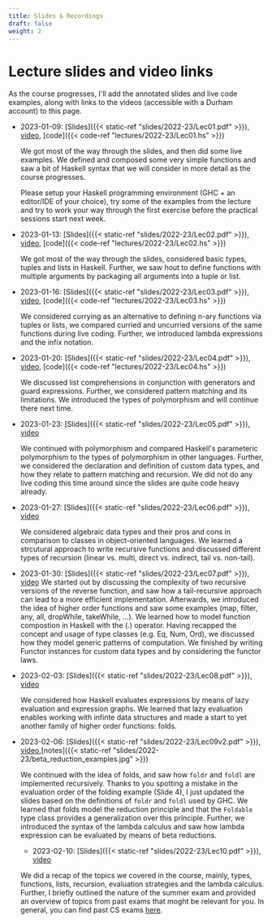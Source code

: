 ```yaml
---
title: Slides & Recordings
draft: false
weight: 2
---
```


# Lecture slides and video links

As the course progresses, I'll add the annotated slides and live code
examples, along with links to the videos (accessible with a Durham
account) to this page.

- 2023-01-09: [Slides]({{< static-ref
  "slides/2022-23/Lec01.pdf" >}}),
  [video](https://durham.cloud.panopto.eu/Panopto/Pages/Viewer.aspx?id=cdb1e9c6-f338-4f60-acdb-af820094eda4), [code]({{< code-ref "lectures/2022-23/Lec01.hs" >}})
  
  We got most of the way through the slides, and then did some live
  examples. We defined and composed some very simple functions and saw a
  bit of Haskell syntax that we will consider in more detail as the course
  progresses.
  
  Please setup your Haskell programming environment (GHC + an editor/IDE of your choice), try some of the examples from the lecture and try to work your way through the first exercise before the practical sessions start next week.
  
- 2023-01-13: [Slides]({{< static-ref
  "slides/2022-23/Lec02.pdf" >}}),
  [video](https://durham.cloud.panopto.eu/Panopto/Pages/Viewer.aspx?id=ec73c077-ce8f-4ea2-ac90-af8800948d14), [code]({{< code-ref "lectures/2022-23/Lec02.hs" >}})
  
  We got most of the way through the slides, considered basic types, tuples and lists in Haskell. Further, we saw hout to define functions with multiple arguments by packaging all arguments into a tuple or list.
  
- 2023-01-16: [Slides]({{< static-ref
  "slides/2022-23/Lec03.pdf" >}}),
  [video](https://durham.cloud.panopto.eu/Panopto/Pages/Viewer.aspx?id=55994d27-a6ed-4ca9-bd55-af890094d961), [code]({{< code-ref "lectures/2022-23/Lec03.hs" >}})
  
  We considered currying as an alternative to defining n-ary functions via tuples or lists, we compared curried and uncurried versions of the same functions during live coding. Further, we introduced lambda expressions and the infix notation.
  
- 2023-01-20: [Slides]({{< static-ref
  "slides/2022-23/Lec04.pdf" >}}),
  [video](https://durham.cloud.panopto.eu/Panopto/Pages/Viewer.aspx?id=1e4a90d5-39cb-4b4c-b8c7-af8f009469af), [code]({{< code-ref "lectures/2022-23/Lec04.hs" >}})
  
  We discussed list comprehensions in conjunction with generators and guard expressions. Further, we considered pattern matching and its limitations. We introduced the types of polymorphism and will continue there next time.
  
- 2023-01-23: [Slides]({{< static-ref
  "slides/2022-23/Lec05.pdf" >}}),
  [video](https://durham.cloud.panopto.eu/Panopto/Pages/Viewer.aspx?id=c9625930-9354-438c-ad5f-af9000966d6b)
  
  We continued with polymorphism and compared Haskell's parameteric polymorphism to the types of polymorphism in other languages. Further, we considered the declaration and definition of custom data types, and how they relate to pattern matching and recursion. We did not do any live coding this time around since the slides are quite code heavy already.
  
- 2023-01-27: [Slides]({{< static-ref
  "slides/2022-23/Lec06.pdf" >}}),
  [video](https://durham.cloud.panopto.eu/Panopto/Pages/Viewer.aspx?id=bc1539da-4907-4331-ac48-af960094809d)
  
  We considered algebraic data types and their pros and cons in comparison to classes in object-oriented languages. We learned a strcutural approach to write recursive functions and discussed different types of recursion (linear vs. multi, direct vs. indirect, tail vs. non-tail).
  
- 2023-01-30: [Slides]({{< static-ref
  "slides/2022-23/Lec07.pdf" >}}),
  [video](https://durham.cloud.panopto.eu/Panopto/Pages/Viewer.aspx?id=eaa9852d-6e86-43df-8ca1-af90009579dc)
  We started out by discussing the complexity of two recursive versions of the reverse function, and saw how a tail-recursive approach can lead to a more efficient implementation. Afterwards, we introduced the idea of higher order functions and saw some examples (map, filter, any, all, dropWhile, takeWhile, ...). We learned how to model function compostion in Haskell with the (.) operator. Having recapped the concept and usage of type classes (e.g. Eq, Num, Ord), we discussed how they model generic patterns of computation. We finished by writing Functor instances for custom data types and by considering the functor laws.
  
- 2023-02-03: [Slides]({{< static-ref
  "slides/2022-23/Lec08.pdf" >}}),
  [video](https://durham.cloud.panopto.eu/Panopto/Pages/Viewer.aspx?id=449a094b-3bc5-4f1a-adfb-af9d00a4d305)
  
  We considered how Haskell evaluates expressions by means of lazy evaluation and expression graphs. We learned that lazy evaluation enables working with infinte data structures and made a start to yet another family of higher order functions: folds. 
  
- 2023-02-06: [Slides]({{< static-ref
  "slides/2022-23/Lec09v2.pdf" >}}),
  [video](https://durham.cloud.panopto.eu/Panopto/Pages/Viewer.aspx?id=34e22c72-8b21-4bd1-ad9b-af9e00a4d25d),[notes]({{< static-ref "slides/2022-23/beta_reduction_examples.jpg" >}})
  
  We continued with the idea of folds, and saw how `foldr` and `foldl` are implemented recursively. Thanks to you spotting a mistake in the evaluation order of the folding example (Slide 4), I just updated the slides based on the definitions of `foldr` and `foldl` used by GHC. We learned that folds model the reduction principle and that the `Foldable` type class provides a generalization over this principle. Further, we introduced the syntax of the lambda calculus and saw how lambda expression can be evaluated by means of beta reductions.
  
  - 2023-02-10: [Slides]({{< static-ref
  "slides/2022-23/Lec10.pdf" >}}),
  [video](https://durham.cloud.panopto.eu/Panopto/Pages/Viewer.aspx?id=a1241441-a2c2-4554-b4a7-afa4009594d2)
  
  We did a recap of the topics we covered in the course, mainly, types, functions, lists, recursion, evaluation strategies and the lambda calculus. Further, I briefly outlined the nature of the summer exam and provided an overview of topics from past exams that moght be relevant for you. In general, you can find past CS exams [here](https://durhamuniversity.sharepoint.com/teams/exampapers/Computer%20Science/Forms/AllItems.aspx).




